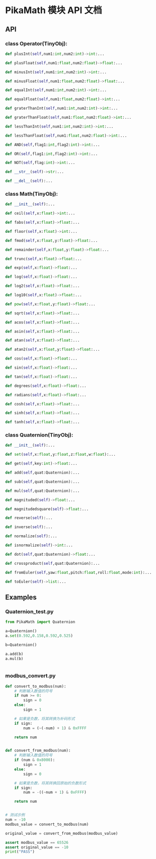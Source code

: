 # PikaMath 模块 API 文档

## API

### class Operator(TinyObj):
``` python
def plusInt(self,num1:int,num2:int)->int:...
```

``` python
def plusFloat(self,num1:float,num2:float)->float:...
```

``` python
def minusInt(self,num1:int,num2:int)->int:...
```

``` python
def minusFloat(self,num1:float,num2:float)->float:...
```

``` python
def equalInt(self,num1:int,num2:int)->int:...
```

``` python
def equalFloat(self,num1:float,num2:float)->int:...
```

``` python
def graterThanInt(self,num1:int,num2:int)->int:...
```

``` python
def graterThanFloat(self,num1:float,num2:float)->int:...
```

``` python
def lessThanInt(self,num1:int,num2:int)->int:...
```

``` python
def lessThanFloat(self,num1:float,num2:float)->int:...
```

``` python
def AND(self,flag1:int,flag2:int)->int:...
```

``` python
def OR(self,flag1:int,flag2:int)->int:...
```

``` python
def NOT(self,flag:int)->int:...
```

``` python
def __str__(self)->str:...
```

``` python
def __del__(self):...
```

### class Math(TinyObj):
``` python
def __init__(self):...
```

``` python
def ceil(self,x:float)->int:...
```

``` python
def fabs(self,x:float)->float:...
```

``` python
def floor(self,x:float)->int:...
```

``` python
def fmod(self,x:float,y:float)->float:...
```

``` python
def remainder(self,x:float,y:float)->float:...
```

``` python
def trunc(self,x:float)->float:...
```

``` python
def exp(self,x:float)->float:...
```

``` python
def log(self,x:float)->float:...
```

``` python
def log2(self,x:float)->float:...
```

``` python
def log10(self,x:float)->float:...
```

``` python
def pow(self,x:float,y:float)->float:...
```

``` python
def sqrt(self,x:float)->float:...
```

``` python
def acos(self,x:float)->float:...
```

``` python
def asin(self,x:float)->float:...
```

``` python
def atan(self,x:float)->float:...
```

``` python
def atan2(self,x:float,y:float)->float:...
```

``` python
def cos(self,x:float)->float:...
```

``` python
def sin(self,x:float)->float:...
```

``` python
def tan(self,x:float)->float:...
```

``` python
def degrees(self,x:float)->float:...
```

``` python
def radians(self,x:float)->float:...
```

``` python
def cosh(self,x:float)->float:...
```

``` python
def sinh(self,x:float)->float:...
```

``` python
def tanh(self,x:float)->float:...
```

### class Quaternion(TinyObj):
``` python
def __init__(self):...
```

``` python
def set(self,x:float,y:float,z:float,w:float):...
```

``` python
def get(self,key:int)->float:...
```

``` python
def add(self,quat:Quaternion):...
```

``` python
def sub(self,quat:Quaternion):...
```

``` python
def mul(self,quat:Quaternion):...
```

``` python
def magnituded(self)->float:...
```

``` python
def magnitudedsquare(self)->float:...
```

``` python
def reverse(self):...
```

``` python
def inverse(self):...
```

``` python
def normalize(self):...
```

``` python
def isnormalize(self)->int:...
```

``` python
def dot(self,quat:Quaternion)->float:...
```

``` python
def crossproduct(self,quat:Quaternion):...
```

``` python
def fromEuler(self,yaw:float,pitch:float,roll:float,mode:int):...
```

``` python
def toEuler(self)->list:...
```



## Examples

### Quaternion_test.py

```python
from PikaMath import Quaternion

a=Quaternion()
a.set(0.592,0.158,0.592,0.525)

b=Quaternion()

a.add(b)
a.mul(b)



```
### modbus_convert.py

```python
def convert_to_modbus(num):
    # 判断输入数值的符号
    if num >= 0:
        sign = 0
    else:
        sign = 1

    # 如果是负数，将其转换为补码形式
    if sign:
        num = (~(-num) + 1) & 0xFFFF

    return num


def convert_from_modbus(num):
    # 判断输入数值的符号
    if (num & 0x8000):
        sign = 1
    else:
        sign = 0

    # 如果是负数，将其转换回原始的负数形式
    if sign:
        num = -((~num + 1) & 0xFFFF)

    return num


# 测试示例
num = -10
modbus_value = convert_to_modbus(num)

original_value = convert_from_modbus(modbus_value)

assert modbus_value == 65526
assert original_value == -10
print("PASS")

```

